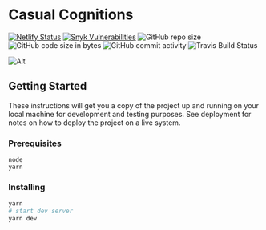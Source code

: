 # Casual Cognitions

[![Netlify Status](https://api.netlify.com/api/v1/badges/a4620bbd-043c-43e2-a9fd-794ad1de46ed/deploy-status)](https://app.netlify.com/sites/casual-cognitions/deploys)
[![Snyk Vulnerabilities](https://img.shields.io/snyk/vulnerabilities/github/andrewusher/casual-cognitions)](https://img.shields.io/snyk/vulnerabilities/github/andrewusher/casual-cognitions)
![GitHub repo size](https://img.shields.io/github/repo-size/andrewusher/casual-cognitions)
![GitHub code size in bytes](https://img.shields.io/github/languages/code-size/andrewusher/casual-cognitions)
![GitHub commit activity](https://img.shields.io/github/commit-activity/m/andrewusher/casual-cognitions)
![Travis Build Status](https://travis-ci.com/AndrewUsher/casual-cognitions.svg?branch=master)

![Alt](https://repobeats.axiom.co/api/embed/4eb3e4ca0c81d96f5afa3923ea218f7e85facea9.svg "Repobeats analytics image")

## Getting Started

These instructions will get you a copy of the project up and running on your local machine for development and testing purposes. See deployment for notes on how to deploy the project on a live system.

### Prerequisites

```
node
yarn
```

### Installing

```sh
yarn
# start dev server
yarn dev
```
